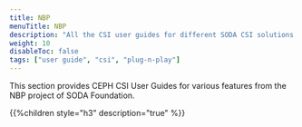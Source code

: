 ```yaml
---
title: NBP
menuTitle: NBP
description: "All the CSI user guides for different SODA CSI solutions can be found here"
weight: 10
disableToc: false
tags: ["user guide", "csi", "plug-n-play"]
---
```

This section provides CEPH CSI User Guides for various features from the NBP project of SODA Foundation.

{{%children style="h3" description="true" %}}  